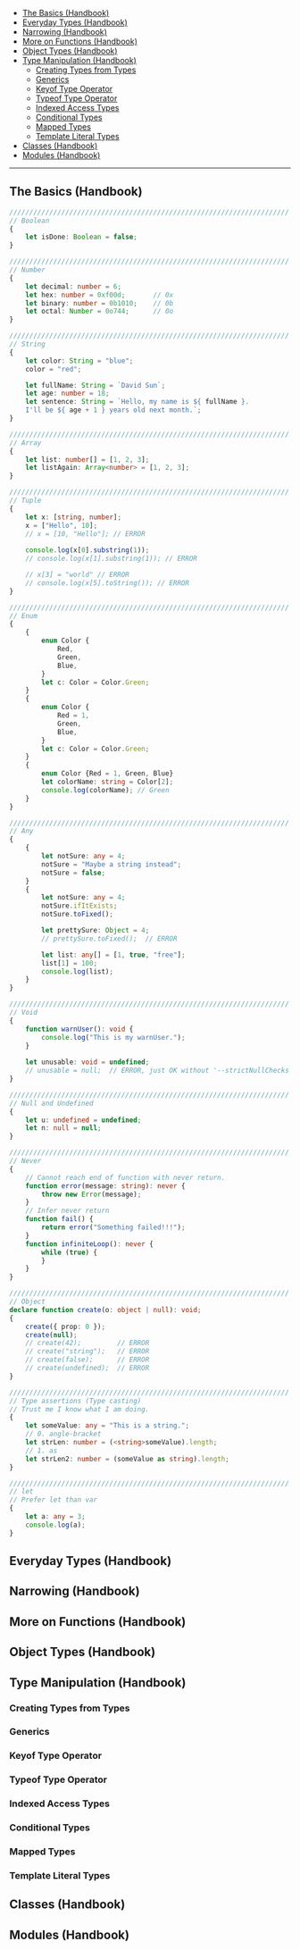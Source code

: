 - [The Basics (Handbook)](#the-basics-handbook)
- [Everyday Types (Handbook)](#everyday-types-handbook)
- [Narrowing (Handbook)](#narrowing-handbook)
- [More on Functions (Handbook)](#more-on-functions-handbook)
- [Object Types (Handbook)](#object-types-handbook)
- [Type Manipulation (Handbook)](#type-manipulation-handbook)
  - [Creating Types from Types](#creating-types-from-types)
  - [Generics](#generics)
  - [Keyof Type Operator](#keyof-type-operator)
  - [Typeof Type Operator](#typeof-type-operator)
  - [Indexed Access Types](#indexed-access-types)
  - [Conditional Types](#conditional-types)
  - [Mapped Types](#mapped-types)
  - [Template Literal Types](#template-literal-types)
- [Classes (Handbook)](#classes-handbook)
- [Modules (Handbook)](#modules-handbook)

----

## The Basics (Handbook)

```typescript
//////////////////////////////////////////////////////////////////////
// Boolean
{
    let isDone: Boolean = false;
}

//////////////////////////////////////////////////////////////////////
// Number
{
    let decimal: number = 6;
    let hex: number = 0xf00d;       // 0x
    let binary: number = 0b1010;    // 0b
    let octal: Number = 0o744;      // 0o
}

//////////////////////////////////////////////////////////////////////
// String
{
    let color: String = "blue";
    color = "red";

    let fullName: String = `David Sun`;
    let age: number = 18;
    let sentence: String = `Hello, my name is ${ fullName }.
    I'll be ${ age + 1 } years old next month.`;
}

//////////////////////////////////////////////////////////////////////
// Array
{
    let list: number[] = [1, 2, 3];
    let listAgain: Array<number> = [1, 2, 3];
}

//////////////////////////////////////////////////////////////////////
// Tuple
{
    let x: [string, number];
    x = ["Hello", 10];
    // x = [10, "Hello"]; // ERROR
    
    console.log(x[0].substring(1));
    // console.log(x[1].substring(1)); // ERROR

    // x[3] = "world" // ERROR
    // console.log(x[5].toString()); // ERROR
}

//////////////////////////////////////////////////////////////////////
// Enum
{
    {
        enum Color {
            Red,
            Green,
            Blue,
        }
        let c: Color = Color.Green;
    }
    {
        enum Color {
            Red = 1,
            Green,
            Blue,
        }
        let c: Color = Color.Green;
    }
    {
        enum Color {Red = 1, Green, Blue}
        let colorName: string = Color[2];
        console.log(colorName); // Green
    }
}

//////////////////////////////////////////////////////////////////////
// Any
{
    {
        let notSure: any = 4;
        notSure = "Maybe a string instead";
        notSure = false;
    }
    {
        let notSure: any = 4;
        notSure.ifItExists;
        notSure.toFixed();

        let prettySure: Object = 4;
        // prettySure.toFixed();  // ERROR

        let list: any[] = [1, true, "free"];
        list[1] = 100;
        console.log(list);
    }
}

//////////////////////////////////////////////////////////////////////
// Void
{
    function warnUser(): void {
        console.log("This is my warnUser.");
    }
    
    let unusable: void = undefined;
    // unusable = null;  // ERROR, just OK without '--strictNullChecks'
}

//////////////////////////////////////////////////////////////////////
// Null and Undefined
{
    let u: undefined = undefined;
    let n: null = null;
}

//////////////////////////////////////////////////////////////////////
// Never
{
    // Cannot reach end of function with never return.
    function error(message: string): never {
        throw new Error(message);
    }
    // Infer never return
    function fail() {
        return error("Something failed!!!");
    }
    function infiniteLoop(): never {
        while (true) {            
        }
    }
}

//////////////////////////////////////////////////////////////////////
// Object
declare function create(o: object | null): void;
{
    create({ prop: 0 });
    create(null);
    // create(42);         // ERROR
    // create("string");   // ERROR
    // create(false);      // ERROR
    // create(undefined);  // ERROR    
}

//////////////////////////////////////////////////////////////////////
// Type assertions (Type casting)
// Trust me I know what I am doing.
{
    let someValue: any = "This is a string.";
    // 0. angle-bracket
    let strLen: number = (<string>someValue).length;
    // 1. as
    let strLen2: number = (someValue as string).length;
}

//////////////////////////////////////////////////////////////////////
// let
// Prefer let than var
{
    let a: any = 3;
    console.log(a);
}
```

## Everyday Types (Handbook)

## Narrowing (Handbook)

## More on Functions (Handbook)

## Object Types (Handbook)

## Type Manipulation (Handbook)

### Creating Types from Types

### Generics

### Keyof Type Operator

### Typeof Type Operator

### Indexed Access Types

### Conditional Types

### Mapped Types

### Template Literal Types

## Classes (Handbook)

## Modules (Handbook)
